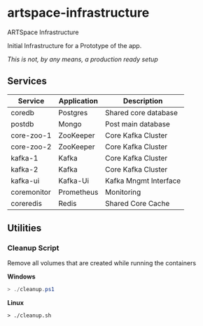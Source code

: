 # artspace-infrastructure

ARTSpace Infrastructure

Initial Infrastructure for a Prototype of the app.

_This is not, by any means, a production ready setup_

## Services

| Service     | Application | Description           |
| ----------- | ----------- | --------------------- |
| coredb      | Postgres    | Shared core database  |
| postdb      | Mongo       | Post main database    |
| core-zoo-1  | ZooKeeper   | Core Kafka Cluster    |
| core-zoo-2  | ZooKeeper   | Core Kafka Cluster    |
| kafka-1     | Kafka       | Core Kafka Cluster    |
| kafka-2     | Kafka       | Core Kafka Cluster    |
| kafka-ui    | Kafka-Ui    | Kafka Mngmt Interface |
| coremonitor | Prometheus  | Monitoring            |
| coreredis   | Redis       | Shared Core Cache     |

## Utilities

### Cleanup Script

Remove all volumes that are created while running the containers

**Windows**

```powershell
> ./cleanup.ps1
```

**Linux**

```shell
> ./cleanup.sh
```
